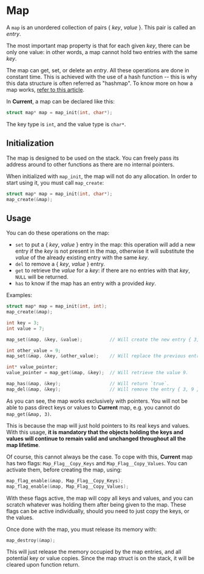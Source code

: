# Map

A `map` is an unordered collection of pairs { *key*, *value* }. This pair is called
an *entry*.

The most important map property is that for each given *key*, there can be only one
value: in other words, a map cannot hold two entries with the same *key*.

The map can get, set, or delete an *entry*. All these operations are done in constant
time. This is achieved with the use of a hash function -- this is why this data
structure is often referred as "hashmap". To know more on how a map works,
[refer to this article](https://benhoyt.com/writings/hash-table-in-c/).

In __Current__, a map can be declared like this:

```c
struct map* map = map_init(int, char*);
```

The key type is `int`, and the value type is `char*`.

## Initialization

The map is designed to be used on the stack. You can freely pass its address around to
other functions as there are no internal pointers.

When initialized with `map_init`, the map will not do any allocation. In order to start
using it, you must call `map_create`:

```c
struct map* map = map_init(int, char*);
map_create(&map);
```

## Usage

You can do these operations on the map:

  - `set` to put a { *key*, *value* } entry in the map: this operation will add a new
    entry if the *key* is not present in the map, otherwise it will substitute the
    *value* of the already existing entry with the same *key*.
  - `del` to remove a { *key*, *value* } entry.
  - `get` to retrieve the *value* for a *key*: if there are no entries with that *key*,
    `NULL` will be returned.
  - `has` to know if the map has an entry with a provided *key*.

Examples:

```c
struct map* map = map_init(int, int);
map_create(&map);

int key = 3;
int value = 7;

map_set(&map, &key, &value);          // Will create the new entry { 3, 7 }.

int other_value = 9;
map_set(&map, &key, &other_value);    // Will replace the previous entry with { 3, 9 }.

int* value_pointer;
value_pointer = map_get(&map, &key);  // Will retrieve the value 9.

map_has(&map, &key);                  // Will return `true`.
map_del(&map, &key);                  // Will remove the entry { 3, 9 }.
```

As you can see, the map works exclusively with pointers. You will not be able to pass
direct keys or values to __Current__ map, e.g. you cannot do `map_get(&map, 3)`.

This is because the map will just hold pointers to its real keys and values. With this
usage, **it is mandatory that the objects holding the keys and values will continue to
remain valid and unchanged throughout all the map lifetime**.

Of course, this cannot always be the case. To cope with this, __Current__ map has two
flags: `Map_Flag__Copy_Keys` and `Map_Flag__Copy_Values`. You can activate them, before
creating the map, using:

```c
map_flag_enable(&map, Map_Flag__Copy_Keys);
map_flag_enable(&map, Map_Flag__Copy_Values);
```

With these flags active, the map will copy all keys and values, and you can scratch
whatever was holding them after being given to the map. These flags can be active
individually, should you need to just copy the keys, or the values.

Once done with the map, you must release its memory with:

```c
map_destroy(&map);
```

This will just release the memory occupied by the map entries, and all potential key or
value copies. Since the map struct is on the stack, it will be cleared upon function
return.
